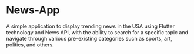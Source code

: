 # News-App
A simple application to display trending news in the USA using Flutter technology and News API, with the ability to search for a specific topic and navigate through various pre-existing categories such as sports, art, politics, and others.
